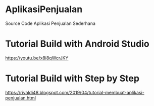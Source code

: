 # AplikasiPenjualan
Source Code Aplikasi Penjualan Sederhana

# Tutorial Build with Android Studio
https://youtu.be/x8i8qWcrJKY

# Tutorial Build with Step by Step
https://rivaldi48.blogspot.com/2019/04/tutorial-membuat-aplikasi-penjualan.html
